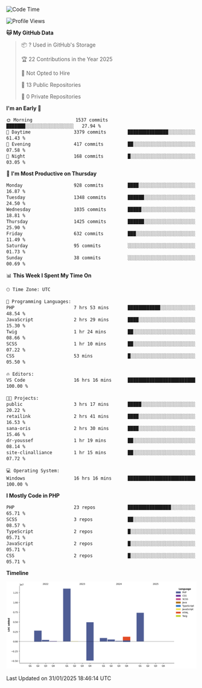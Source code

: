 <!--START_SECTION:waka-->
![Code Time](http://img.shields.io/badge/Code%20Time-2%2C202%20hrs%2013%20mins-blue)

![Profile Views](http://img.shields.io/badge/Profile%20Views-0-blue)

**🐱 My GitHub Data** 

> 📦 ? Used in GitHub's Storage 
 > 
> 🏆 22 Contributions in the Year 2025
 > 
> 🚫 Not Opted to Hire
 > 
> 📜 13 Public Repositories 
 > 
> 🔑 0 Private Repositories 
 > 
**I'm an Early 🐤** 

```text
🌞 Morning                1537 commits        ███████░░░░░░░░░░░░░░░░░░   27.94 % 
🌆 Daytime                3379 commits        ███████████████░░░░░░░░░░   61.43 % 
🌃 Evening                417 commits         ██░░░░░░░░░░░░░░░░░░░░░░░   07.58 % 
🌙 Night                  168 commits         █░░░░░░░░░░░░░░░░░░░░░░░░   03.05 % 
```
📅 **I'm Most Productive on Thursday** 

```text
Monday                   928 commits         ████░░░░░░░░░░░░░░░░░░░░░   16.87 % 
Tuesday                  1348 commits        ██████░░░░░░░░░░░░░░░░░░░   24.50 % 
Wednesday                1035 commits        █████░░░░░░░░░░░░░░░░░░░░   18.81 % 
Thursday                 1425 commits        ██████░░░░░░░░░░░░░░░░░░░   25.90 % 
Friday                   632 commits         ███░░░░░░░░░░░░░░░░░░░░░░   11.49 % 
Saturday                 95 commits          ░░░░░░░░░░░░░░░░░░░░░░░░░   01.73 % 
Sunday                   38 commits          ░░░░░░░░░░░░░░░░░░░░░░░░░   00.69 % 
```


📊 **This Week I Spent My Time On** 

```text
🕑︎ Time Zone: UTC

💬 Programming Languages: 
PHP                      7 hrs 53 mins       ████████████░░░░░░░░░░░░░   48.54 % 
JavaScript               2 hrs 29 mins       ████░░░░░░░░░░░░░░░░░░░░░   15.30 % 
Twig                     1 hr 24 mins        ██░░░░░░░░░░░░░░░░░░░░░░░   08.66 % 
SCSS                     1 hr 10 mins        ██░░░░░░░░░░░░░░░░░░░░░░░   07.22 % 
CSS                      53 mins             █░░░░░░░░░░░░░░░░░░░░░░░░   05.50 % 

🔥 Editors: 
VS Code                  16 hrs 16 mins      █████████████████████████   100.00 % 

🐱‍💻 Projects: 
public                   3 hrs 17 mins       █████░░░░░░░░░░░░░░░░░░░░   20.22 % 
retailink                2 hrs 41 mins       ████░░░░░░░░░░░░░░░░░░░░░   16.53 % 
sana-oris                2 hrs 30 mins       ████░░░░░░░░░░░░░░░░░░░░░   15.46 % 
dr-youssef               1 hr 19 mins        ██░░░░░░░░░░░░░░░░░░░░░░░   08.14 % 
site-clinalliance        1 hr 15 mins        ██░░░░░░░░░░░░░░░░░░░░░░░   07.72 % 

💻 Operating System: 
Windows                  16 hrs 16 mins      █████████████████████████   100.00 % 
```

**I Mostly Code in PHP** 

```text
PHP                      23 repos            ████████████████░░░░░░░░░   65.71 % 
SCSS                     3 repos             ██░░░░░░░░░░░░░░░░░░░░░░░   08.57 % 
TypeScript               2 repos             █░░░░░░░░░░░░░░░░░░░░░░░░   05.71 % 
JavaScript               2 repos             █░░░░░░░░░░░░░░░░░░░░░░░░   05.71 % 
CSS                      2 repos             █░░░░░░░░░░░░░░░░░░░░░░░░   05.71 % 
```



**Timeline**

![Lines of Code chart](https://raw.githubusercontent.com/tahar-elgunaoui/tahar-elgunaoui/main/assets/bar_graph.png)


 Last Updated on 31/01/2025 18:46:14 UTC
<!--END_SECTION:waka-->
